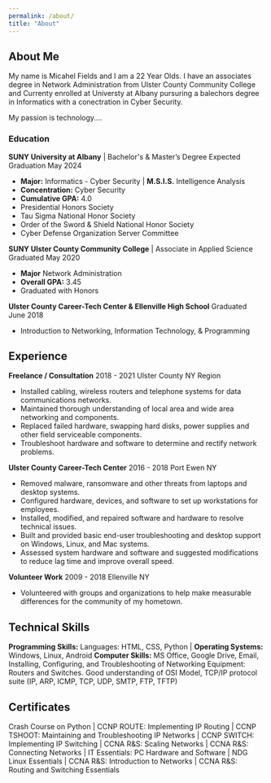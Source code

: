 ```yaml
---
permalink: /about/
title: "About"
---
```

## About Me

My name is Micahel Fields and I am a 22 Year Olds. I have an associates degree in Network Administration from Ulster County Community College and Currenty enrolled at Universty at Albany pursuring a balechors degree in Informatics with a conectration in Cyber Security.

My passion is technology....

### Education

**SUNY University at Albany** | Bachelor's & Master’s Degree     Expected Graduation May 2024
- **Major:** Informatics - Cyber Security | **M.S.I.S.** Intelligence Analysis 
- **Concentration:** Cyber Security
- **Cumulative GPA:** 4.0
- Presidential Honors Society
- Tau Sigma National Honor Society
- Order of the Sword & Shield National Honor Society
- Cyber Defense Organization Server Committee

**SUNY Ulster County Community College** | Associate in Applied Science     Graduated May 2020
- **Major** Network Administration
- **Overall GPA:** 3.45
- Graduated with Honors

**Ulster County Career-Tech Center & Ellenville High School**     Graduated June 2018
- Introduction to Networking, Information Technology, & Programming

## Experience
**Freelance / Consultation**      2018 - 2021
Ulster County NY Region
- Installed cabling, wireless routers and telephone systems for data communications networks.
- Maintained thorough understanding of local area and wide area networking and components.
- Replaced failed hardware, swapping hard disks, power supplies and other field serviceable components.
- Troubleshoot hardware and software to determine and rectify network problems.

**Ulster County Career-Tech Center**      2016 - 2018
Port Ewen NY
- Removed malware, ransomware and other threats from laptops and desktop systems.
- Configured hardware, devices, and software to set up workstations for employees.
- Installed, modified, and repaired software and hardware to resolve technical issues.
- Built and provided basic end-user troubleshooting and desktop support on Windows, Linux, and Mac systems.
- Assessed system hardware and software and suggested modifications to reduce lag time and improve overall speed.

**Volunteer Work**      2009 - 2018
Ellenville NY
- Volunteered with groups and organizations to help make measurable differences for the community of my hometown.

## Technical Skills
**Programming Skills:** Languages: HTML, CSS, Python | **Operating Systems:** Windows, Linux, Android
**Computer Skills:** MS Office, Google Drive, Email,  Installing, Configuring, and Troubleshooting of Networking Equipment: Routers and Switches. Good understanding of OSI Model, TCP/IP protocol suite (IP, ARP, ICMP, TCP, UDP, SMTP, FTP, TFTP)

## Certificates 
Crash Course on Python | CCNP ROUTE: Implementing IP Routing | CCNP TSHOOT: Maintaining and Troubleshooting IP Networks | CCNP SWITCH: Implementing IP Switching | CCNA R&S: Scaling Networks | CCNA R&S: Connecting Networks | IT Essentials: PC Hardware and Software | NDG Linux Essentials | CCNA R&S: Introduction to Networks | CCNA R&S: Routing and Switching Essentials
